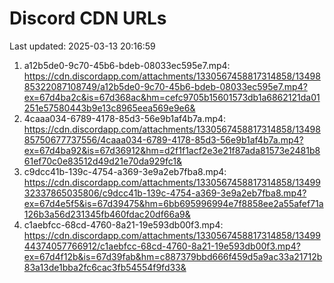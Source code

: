 # Discord CDN URLs
Last updated: 2025-03-13 20:16:59

1. a12b5de0-9c70-45b6-bdeb-08033ec595e7.mp4: https://cdn.discordapp.com/attachments/1330567458817314858/1349885322087108749/a12b5de0-9c70-45b6-bdeb-08033ec595e7.mp4?ex=67d4ba2c&is=67d368ac&hm=cefc9705b15601573db1a6862121da01251e57580443b9e13c8965eea569e9e6&
2. 4caaa034-6789-4178-85d3-56e9b1af4b7a.mp4: https://cdn.discordapp.com/attachments/1330567458817314858/1349885750677737556/4caaa034-6789-4178-85d3-56e9b1af4b7a.mp4?ex=67d4ba92&is=67d36912&hm=d2f1f1acf2e3e21f87ada81573e2481b861ef70c0e83512d49d21e70da929fc1&
3. c9dcc41b-139c-4754-a369-3e9a2eb7fba8.mp4: https://cdn.discordapp.com/attachments/1330567458817314858/1349932337865035806/c9dcc41b-139c-4754-a369-3e9a2eb7fba8.mp4?ex=67d4e5f5&is=67d39475&hm=6bb695996994e7f8858ee2a55afef71a126b3a56d231345fb460fdac20df66a9&
4. c1aebfcc-68cd-4760-8a21-19e593db00f3.mp4: https://cdn.discordapp.com/attachments/1330567458817314858/1349944374057766912/c1aebfcc-68cd-4760-8a21-19e593db00f3.mp4?ex=67d4f12b&is=67d39fab&hm=c887379bbd666f459d5a9ac33a21712b83a13de1bba2fc6cac3fb54554f9fd33&
